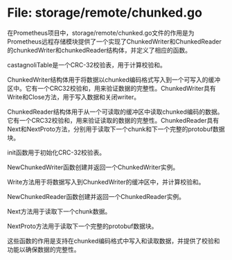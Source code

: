 # File: storage/remote/chunked.go

在Prometheus项目中，storage/remote/chunked.go文件的作用是为Prometheus远程存储模块提供了一个实现了ChunkedWriter和ChunkedReader的chunkedWriter和chunkedReader结构体，并定义了相应的函数。

castagnoliTable是一个CRC-32校验表，用于计算校验和。

ChunkedWriter结构体用于将数据以chunked编码格式写入到一个可写入的缓冲区中。它有一个CRC32校验和，用来验证数据的完整性。ChunkedWriter具有Write和Close方法，用于写入数据和关闭writer。

ChunkedReader结构体用于从一个可读取的缓冲区中读取chunked编码的数据。它有一个CRC32校验和，用来验证读取的数据的完整性。ChunkedReader具有Next和NextProto方法，分别用于读取下一个chunk和下一个完整的protobuf数据块。

init函数用于初始化CRC-32校验表。

NewChunkedWriter函数创建并返回一个ChunkedWriter实例。

Write方法用于将数据写入到ChunkedWriter的缓冲区中，并计算校验和。

NewChunkedReader函数创建并返回一个ChunkedReader实例。

Next方法用于读取下一个chunk数据。

NextProto方法用于读取下一个完整的protobuf数据块。

这些函数的作用是支持在chunked编码格式中写入和读取数据，并提供了校验和功能以确保数据的完整性。

